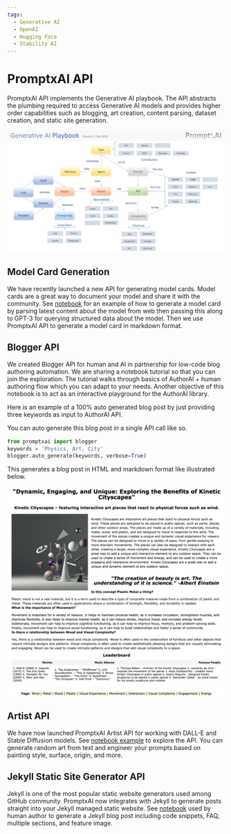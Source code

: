 ```yaml
---
tags:
  - Generative AI
  - OpenAI
  - Hugging Face
  - Stability AI
---
```


# PromptxAI API

PromptxAI API implements the Generative AI playbook. The API abstracts the plumbing required to access Generative AI models and provides higher order capabilities such as blogging, art creation, content parsing, dataset creation, and static site generation.

![PromptxAI Generative AI Playbook Generic](../assets/images/promptxai-generative-ai-playbook-generic.jpg)

## Model Card Generation
We have recently launched a new API for generating model cards. Model cards are a great way to document your model and share it with the community. See [notebook](../model-card-generator) for an example of how to generate a model card by parsing latest content about the model from web then passing this along to GPT-3 for querying structured data about the model. Then we use PromptxAI API to generate a model card in markdown format.

## Blogger API
We created Blogger API for human and AI in partnership for low-code blog authoring automation. We are sharing a notebook tutorial so that you can join the exploration. The tutorial walks through basics of AuthorAI + human authoring flow which you can adapt to your needs. Another objective of this notebook is to act as an interactive playground for the AuthorAI library.

Here is an example of a 100% auto generated blog post by just providing three keywords as input to AuthorAI API.

You can auto generate this blog post in a single API call like so.

```python title="Blogger API"
from promptxai import blogger
keywords = 'Physics, Art, City'
blogger.auto_generate(keywords, verbose=True)
```

This generates a blog post in HTML and markdown format like illustrated below.

![Blog Post Auto Generation](../assets/images/blogger-post.png)

## Artist API

We have now launched PromptxAI Artist API for working with DALL-E and Stable Diffusion models. See [notebook example](../art-generation-with-dalle-and-stable-diffusion) to explore the API. You can generate random art from text and engineer your prompts based on painting style, surface, origin, and more.

## Jekyll Static Site Generator API
Jekyll is one of the most popular static website generators used among GitHub community. PromptxAI now integrates with Jekyll to generate posts straight into your Jekyll managed static website. See [notebook](../static-site-generation-for-jekyll) used by human author to generate a Jekyll blog post including code snippets, FAQ, multiple sections, and feature image.

